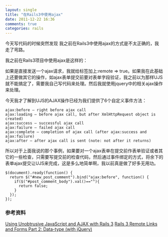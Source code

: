```yaml
---
layout: single
title: "在Rails3中使用ajax"
date: 2011-12-22 16:36
comments: true
categories: rails
---
```


今天写代码的时候突然发现 我之前在Rails3中使用ajax的方式是不太正确的，我走了弯路。

我之前在Rails3项目中使用ajax是这样的：

如果是直接发送一个ajax请求，我就给标签加上:remote => true。如果我在此基础上还要做其它的操作，如ajax表单提交前要对表单字段验证，我之前以为那样UJS就不能搞定了，需要我自己写代码来处理。然后我就使用jquery中的相关ajax操作来处理。

今天我才了解到UJS的AJAX操作已经为我们提供了6个自定义事件方法：

```
ajax:before – right before ajax call
ajax:loading – before ajax call, but after XmlHttpRequest object is created)
ajax:success – successful ajax call
ajax:failure – failed ajax call
ajax:complete – completion of ajax call (after ajax:success and ajax:failure)
ajax:after – after ajax call is sent (note: not after it returns)
```

所以对于上面我说的那个事例，如果要对一个ajax表单在提交前作表单验证或者其它的一些检查，只需要写提交前的检查代码，然后通过事件绑定的方式，将余下的表单ajax提交让UJS来完成，这是多么地简单啊，我以前真是做了好多无用功。

```
$(document).ready(function() {
  return $("#new_post_comment").bind("ajax:before", function() {
    if($("#post_comment_body").val()==""){
      return false;
    }
  });
});
```

### 参考资料
[Using Unobtrusive JavaScript and AJAX with Rails 3](http://net.tutsplus.com/tutorials/javascript-ajax/using-unobtrusive-javascript-and-ajax-with-rails-3/)
[Rails 3 Remote Links and Forms Part 2: Data-type (with jQuery)](http://www.alfajango.com/blog/rails-3-remote-links-and-forms-data-type-with-jquery/)
